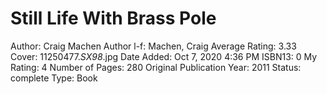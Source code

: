 # Still Life With Brass Pole

Author: Craig Machen
Author l-f: Machen, Craig
Average Rating: 3.33
Cover: 11250477._SX98_.jpg
Date Added: Oct 7, 2020 4:36 PM
ISBN13: 0
My Rating: 4
Number of Pages: 280
Original Publication Year: 2011
Status: complete
Type: Book